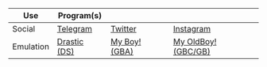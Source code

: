 | Use | Program(s) | | |
|---|---|---|---|
| Social |  [Telegram](https://play.google.com/store/apps/details?id=org.telegram.messenger) | [Twitter](https://play.google.com/store/apps/details?id=com.twitter.android) | [Instagram](https://play.google.com/store/apps/details?id=com.instagram.android) |
| Emulation | [Drastic (DS)](https://play.google.com/store/apps/details?id=com.dsemu.drastic) | [My Boy! (GBA)](https://play.google.com/store/apps/details?id=com.fastemulator.gba) | [My OldBoy! (GBC/GB)](https://play.google.com/store/apps/details?id=com.fastemulator.gbc) |